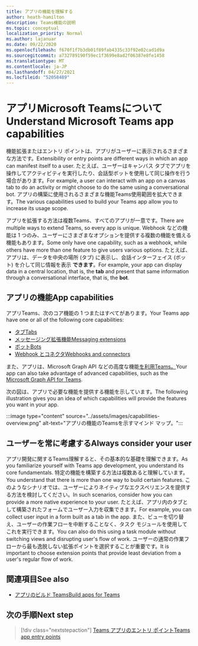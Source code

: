 ```yaml
---
title: アプリの機能を理解する
author: heath-hamilton
description: Teams機能の説明
ms.topic: conceptual
localization_priority: Normal
ms.author: lajanuar
ms.date: 09/22/2020
ms.openlocfilehash: f670f1f7b3db01f89fab4335c33f92e02cad1d9a
ms.sourcegitcommit: a732789190f59ec1f3699e8ad2f06387e8fe1458
ms.translationtype: MT
ms.contentlocale: ja-JP
ms.lasthandoff: 04/27/2021
ms.locfileid: "52058489"
---
```

# <a name="understand-microsoft-teams-app-capabilities"></a><span data-ttu-id="1f7c6-103">アプリMicrosoft Teamsについて</span><span class="sxs-lookup"><span data-stu-id="1f7c6-103">Understand Microsoft Teams app capabilities</span></span>

<span data-ttu-id="1f7c6-104">機能拡張またはエントリ ポイントは、アプリがユーザーに表示されるさまざまな方法です。</span><span class="sxs-lookup"><span data-stu-id="1f7c6-104">Extensibility or entry points are different ways in which an app can manifest itself to a user.</span></span> <span data-ttu-id="1f7c6-105">たとえば、ユーザーはキャンバス タブでアプリを操作してアクティビティを実行したり、会話型ボットを使用して同じ操作を行う場合があります。</span><span class="sxs-lookup"><span data-stu-id="1f7c6-105">For example, a user can interact with an app on a canvas tab to do an activity or might choose to do the same using a conversational bot.</span></span> <span data-ttu-id="1f7c6-106">アプリの構築に使用されるさまざまな機能Teams使用範囲を拡大できます。</span><span class="sxs-lookup"><span data-stu-id="1f7c6-106">The various capabilities used to build your Teams app allow you to increase its usage scope.</span></span>

<span data-ttu-id="1f7c6-107">アプリを拡張する方法は複数Teams、すべてのアプリが一意です。</span><span class="sxs-lookup"><span data-stu-id="1f7c6-107">There are multiple ways to extend Teams, so every app is unique.</span></span> <span data-ttu-id="1f7c6-108">Webhook などの機能は 1 つのみ、ユーザーにさまざまなオプションを提供する複数の機能を備える機能もあります。</span><span class="sxs-lookup"><span data-stu-id="1f7c6-108">Some only have one capability, such as a webhook, while others have more than one feature to give users various options.</span></span> <span data-ttu-id="1f7c6-109">たとえば、アプリは、データを中央の場所 (タブ) に表示し、会話インターフェイス (ボット) を介して同じ情報を表示 **できます**。</span><span class="sxs-lookup"><span data-stu-id="1f7c6-109">For example, your app can display data in a central location, that is, the **tab** and present that same information through a conversational interface, that is, the **bot**.</span></span>

## <a name="app-capabilities"></a><span data-ttu-id="1f7c6-110">アプリの機能</span><span class="sxs-lookup"><span data-stu-id="1f7c6-110">App capabilities</span></span>

<span data-ttu-id="1f7c6-111">アプリTeams、次のコア機能の 1 つまたはすべてがあります。</span><span class="sxs-lookup"><span data-stu-id="1f7c6-111">Your Teams app have one or all of the following core capabilities:</span></span>

* [<span data-ttu-id="1f7c6-112">タブ</span><span class="sxs-lookup"><span data-stu-id="1f7c6-112">Tabs</span></span>](../tabs/what-are-tabs.md)
* [<span data-ttu-id="1f7c6-113">メッセージング拡張機能</span><span class="sxs-lookup"><span data-stu-id="1f7c6-113">Messaging extensions</span></span>](../messaging-extensions/what-are-messaging-extensions.md)
* [<span data-ttu-id="1f7c6-114">ボット</span><span class="sxs-lookup"><span data-stu-id="1f7c6-114">Bots</span></span>](../bots/what-are-bots.md)
* [<span data-ttu-id="1f7c6-115">Webhook とコネクタ</span><span class="sxs-lookup"><span data-stu-id="1f7c6-115">Webhooks and connectors</span></span>](../webhooks-and-connectors/what-are-webhooks-and-connectors.md)

<span data-ttu-id="1f7c6-116">また、アプリは、Microsoft Graph API などの高度な機能[を利用Teams。](https://docs.microsoft.com/graph/teams-concept-overview)</span><span class="sxs-lookup"><span data-stu-id="1f7c6-116">Your app can also take advantage of advanced capabilities, such as the [Microsoft Graph API for Teams](https://docs.microsoft.com/graph/teams-concept-overview).</span></span>

<span data-ttu-id="1f7c6-117">次の図は、アプリで必要な機能を提供する機能を示しています。</span><span class="sxs-lookup"><span data-stu-id="1f7c6-117">The following illustration gives you an idea of which capabilities will provide the features you want in your app.</span></span>

:::image type="content" source="../assets/images/capabilities-overview.png" alt-text="アプリの機能のTeamsを示すマインド マップ。":::

## <a name="always-consider-your-user"></a><span data-ttu-id="1f7c6-119">ユーザーを常に考慮する</span><span class="sxs-lookup"><span data-stu-id="1f7c6-119">Always consider your user</span></span>

<span data-ttu-id="1f7c6-120">アプリ開発に関するTeams理解すると、その基本的な基礎を理解できます。</span><span class="sxs-lookup"><span data-stu-id="1f7c6-120">As you familiarize yourself with Teams app development, you understand its core fundamentals.</span></span> <span data-ttu-id="1f7c6-121">特定の機能を構築する方法は複数あると理解しています。</span><span class="sxs-lookup"><span data-stu-id="1f7c6-121">You understand that there is more than one way to build certain features.</span></span> <span data-ttu-id="1f7c6-122">このようなシナリオでは、ユーザーによりネイティブなエクスペリエンスを提供する方法を検討してください。</span><span class="sxs-lookup"><span data-stu-id="1f7c6-122">In such scenarios, consider how you can provide a more native experience to your user.</span></span>
<span data-ttu-id="1f7c6-123">たとえば、アプリ内のタブとして構築されたフォームでユーザー入力を収集できます。</span><span class="sxs-lookup"><span data-stu-id="1f7c6-123">For example, you can collect user input in a form built as a tab in the app.</span></span> <span data-ttu-id="1f7c6-124">また、ビューを切り替え、ユーザーの作業フローを中断することなく、タスク モジュールを使用してこれを実行できます。</span><span class="sxs-lookup"><span data-stu-id="1f7c6-124">You can also do this using a task module without switching views and disrupting user's flow of work.</span></span> <span data-ttu-id="1f7c6-125">ユーザーの通常の作業フローから最も逸脱しない拡張ポイントを選択することが重要です。</span><span class="sxs-lookup"><span data-stu-id="1f7c6-125">It is important to choose extension points that provide least deviation from a user's regular flow of work.</span></span>

## <a name="see-also"></a><span data-ttu-id="1f7c6-126">関連項目</span><span class="sxs-lookup"><span data-stu-id="1f7c6-126">See also</span></span>

- [<span data-ttu-id="1f7c6-127">アプリのビルド Teams</span><span class="sxs-lookup"><span data-stu-id="1f7c6-127">Build apps for Teams</span></span>](../overview.md)

## <a name="next-step"></a><span data-ttu-id="1f7c6-128">次の手順</span><span class="sxs-lookup"><span data-stu-id="1f7c6-128">Next step</span></span>

> [!div class="nextstepaction"]
> [<span data-ttu-id="1f7c6-129">Teams アプリのエントリ ポイント</span><span class="sxs-lookup"><span data-stu-id="1f7c6-129">Teams app entry points</span></span>](../concepts/extensibility-points.md)
